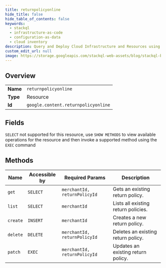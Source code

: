 ```yaml
---
title: returnpolicyonline
hide_title: false
hide_table_of_contents: false
keywords:
  - stackql
  - infrastructure-as-code
  - configuration-as-data
  - cloud inventory
description: Query and Deploy Cloud Infrastructure and Resources using SQL
custom_edit_url: null
image: https://storage.googleapis.com/stackql-web-assets/blog/stackql-blog-post-featured-image.png
---
```

  
    

## Overview
<table><tbody>
<tr><td><b>Name</b></td><td><code>returnpolicyonline</code></td></tr>
<tr><td><b>Type</b></td><td>Resource</td></tr>
<tr><td><b>Id</b></td><td><code>google.content.returnpolicyonline</code></td></tr>
</tbody></table>

## Fields
`SELECT` not supported for this resource, use `SHOW METHODS` to view available operations for the resource and then invoke a supported method using the `EXEC` command  
## Methods
| Name | Accessible by | Required Params | Description |
| ---- | ------------- | --------------- | ----------- |
| `get` | `SELECT` | `merchantId, returnPolicyId` | Gets an existing return policy. |
| `list` | `SELECT` | `merchantId` | Lists all existing return policies. |
| `create` | `INSERT` | `merchantId` | Creates a new return policy. |
| `delete` | `DELETE` | `merchantId, returnPolicyId` | Deletes an existing return policy. |
| `patch` | `EXEC` | `merchantId, returnPolicyId` | Updates an existing return policy. |

